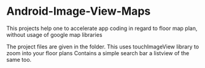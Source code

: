 Android-Image-View-Maps
=======================

This projects help one to accelerate app coding in regard to floor map plan, without usage of google map libraries

The project files are given in the folder.
This uses touchImageView library to zoom into your floor plans
Contains a simple search bar
a listview of the same too.
